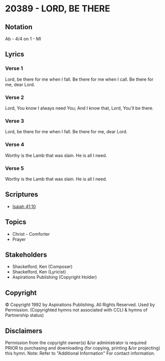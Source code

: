 # 20389 - LORD, BE THERE

## Notation

Ab - 4/4 on 1 - MI

## Lyrics

### Verse 1

Lord, be there for me when I fall. Be there for me when I call. Be there for me, dear Lord.

### Verse 2

Lord, You know I always need You; And I know that, Lord, You'll be there.

### Verse 3

Lord, be there for me when I fall. Be there for me, dear Lord.

### Verse 4

Worthy is the Lamb that was slain. He is all I need. 

### Verse 5

Worthy is the Lamb that was slain. He is all I need. 


## Scriptures

- [Isaiah 41:10](https://www.biblegateway.com/passage/?search=Isaiah%2041%3A10)

## Topics

- Christ - Comforter
- Prayer

## Stakeholders

- Shackelford, Ken (Composer)
- Shackelford, Ken (Lyricist)
- Aspirations Publishing (Copyright Holder)

## Copyright

© Copyright 1992 by Aspirations Publishing. All Rights Reserved. Used by Permission.
(Copyrighted hymns not associated with CCLI & hymns of Partnership status)

## Disclaimers

Permission from the copyright owner(s) &/or administrator is required PRIOR to purchasing and downloading (for copying, printing &/or projecting) this hymn.
Note: Refer to "Additional Information" For contact information.

